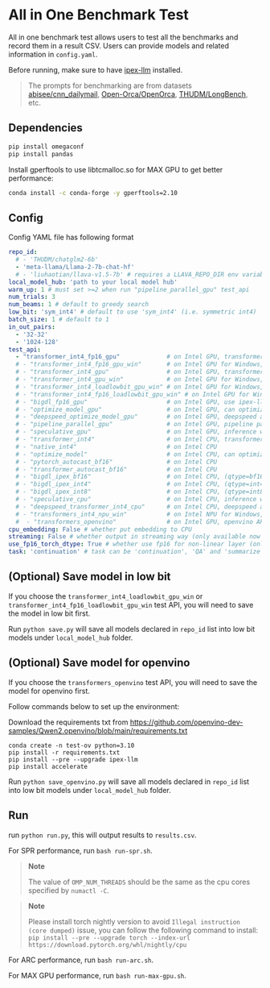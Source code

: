 # All in One Benchmark Test

All in one benchmark test allows users to test all the benchmarks and record them in a result CSV. Users can provide models and related information in `config.yaml`.

Before running, make sure to have [ipex-llm](../../../../../README.md) installed.

> The prompts for benchmarking are from datasets [abisee/cnn_dailymail](https://huggingface.co/datasets/abisee/cnn_dailymail), [Open-Orca/OpenOrca](https://huggingface.co/datasets/Open-Orca/OpenOrca), [THUDM/LongBench](https://huggingface.co/datasets/THUDM/LongBench), etc.

## Dependencies

```bash
pip install omegaconf
pip install pandas
```

Install gperftools to use libtcmalloc.so for MAX GPU to get better performance:

```bash
conda install -c conda-forge -y gperftools=2.10
```

## Config

Config YAML file has following format

```yaml
repo_id:
  # - 'THUDM/chatglm2-6b'
  - 'meta-llama/Llama-2-7b-chat-hf'
  # - 'liuhaotian/llava-v1.5-7b' # requires a LLAVA_REPO_DIR env variables pointing to the llava dir; added only for gpu win related test_api now
local_model_hub: 'path to your local model hub'
warm_up: 1 # must set >=2 when run "pipeline_parallel_gpu" test_api
num_trials: 3
num_beams: 1 # default to greedy search
low_bit: 'sym_int4' # default to use 'sym_int4' (i.e. symmetric int4)
batch_size: 1 # default to 1
in_out_pairs:
  - '32-32'
  - '1024-128'
test_api:
  - "transformer_int4_fp16_gpu"             # on Intel GPU, transformer-like API, (qtype=int4), (dtype=fp16)
  # - "transformer_int4_fp16_gpu_win"       # on Intel GPU for Windows, transformer-like API, (qtype=int4), (dtype=fp16)
  # - "transformer_int4_gpu"                # on Intel GPU, transformer-like API, (qtype=int4), (dtype=fp32)
  # - "transformer_int4_gpu_win"            # on Intel GPU for Windows, transformer-like API, (qtype=int4), (dtype=fp32)
  # - "transformer_int4_loadlowbit_gpu_win" # on Intel GPU for Windows, transformer-like API, (qtype=int4), use load_low_bit API. Please make sure you have used the save.py to save the converted low bit model
  # - "transformer_int4_fp16_loadlowbit_gpu_win" # on Intel GPU for Windows, transformer-like API, (qtype=int4), (dtype=fp16), use load_low_bit API. Please make sure you have used the save.py to save the converted low bit model
  # - "bigdl_fp16_gpu"                      # on Intel GPU, use ipex-llm transformers API, (dtype=fp16), (qtype=fp16)
  # - "optimize_model_gpu"                  # on Intel GPU, can optimize any pytorch models include transformer model
  # - "deepspeed_optimize_model_gpu"        # on Intel GPU, deepspeed autotp inference
  # - "pipeline_parallel_gpu"               # on Intel GPU, pipeline parallel inference
  # - "speculative_gpu"                     # on Intel GPU, inference with self-speculative decoding
  # - "transformer_int4"                    # on Intel CPU, transformer-like API, (qtype=int4)
  # - "native_int4"                         # on Intel CPU
  # - "optimize_model"                      # on Intel CPU, can optimize any pytorch models include transformer model
  # - "pytorch_autocast_bf16"               # on Intel CPU
  # - "transformer_autocast_bf16"           # on Intel CPU
  # - "bigdl_ipex_bf16"                     # on Intel CPU, (qtype=bf16)
  # - "bigdl_ipex_int4"                     # on Intel CPU, (qtype=int4)
  # - "bigdl_ipex_int8"                     # on Intel CPU, (qtype=int8)
  # - "speculative_cpu"                     # on Intel CPU, inference with self-speculative decoding
  # - "deepspeed_transformer_int4_cpu"      # on Intel CPU, deepspeed autotp inference
  # - "transformers_int4_npu_win"           # on Intel NPU for Windows,  transformer-like API, (qtype=int4)
  #  - "transformers_openvino"              # on Intel GPU, openvino API
cpu_embedding: False # whether put embedding to CPU
streaming: False # whether output in streaming way (only available now for gpu win related test_api)
use_fp16_torch_dtype: True # whether use fp16 for non-linear layer (only available now for "pipeline_parallel_gpu" test_api)
task: 'continuation' # task can be 'continuation', 'QA' and 'summarize'

```

## (Optional) Save model in low bit
If you choose the `transformer_int4_loadlowbit_gpu_win` or `transformer_int4_fp16_loadlowbit_gpu_win` test API, you will need to save the model in low bit first.

Run `python save.py` will save all models declared in `repo_id` list into low bit models under `local_model_hub` folder.

## (Optional) Save model for openvino
If you choose the `transformers_openvino` test API, you will need to save the model for openvino first.

Follow commands below to set up the environment:

Download the requirements txt from https://github.com/openvino-dev-samples/Qwen2.openvino/blob/main/requirements.txt
```
conda create -n test-ov python=3.10
pip install -r requirements.txt
pip install --pre --upgrade ipex-llm
pip install accelerate
```

Run `python save_openvino.py` will save all models declared in `repo_id` list into low bit models under `local_model_hub` folder.

## Run

run `python run.py`, this will output results to `results.csv`.

For SPR performance, run `bash run-spr.sh`.

> **Note**
>
> The value of `OMP_NUM_THREADS` should be the same as the cpu cores specified by `numactl -C`.

> **Note**
>
> Please install torch nightly version to avoid `Illegal instruction (core dumped)` issue, you can follow the following command to install: `pip install --pre --upgrade torch --index-url https://download.pytorch.org/whl/nightly/cpu`

For ARC performance, run `bash run-arc.sh`.

For MAX GPU performance, run `bash run-max-gpu.sh`.
